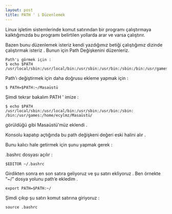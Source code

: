 ```yaml
---
layout: post
title: PATH ' i Düzenlemek
---
```




Linux işletim sistemlerinde komut satırından bir programı çalıştırmaya kalktığımızda bu programı belirtilen yollarda arar ve varsa
çalıştırır.

Bazen bunu düzenlemek isteriz kendi yazdığımız betiği çalıştığımız dizinde çalıştırmak isteriz . Bunun için Path Değişkenini düzenleriz.

    Path'ı görmek için :
    $ echo $PATH
    /usr/local/sbin:/usr/local/bin:/usr/sbin:/usr/bin:/sbin:/bin:/usr/games

Path'ı değiştirmek için daha doğrusu ekleme yapmak için :

    $ PATH=$PATH:~/Masaüstü

Şimdi tekrar bakalım PATH ' imize :

    $ echo $PATH
    /usr/local/sbin:/usr/local/bin:/usr/sbin:/usr/bin:/sbin:
    /bin:/usr/games:/home/ecylmz/Masaüstü/


görüldüğü gibi Masaüstü'müz eklendi .

Konsolu kapatıp açtığında bu path değişkeni değeri eski halini alır .

Bunu kalıcı hale getirmek için şunu yapmak gerek :

.bashrc dosyası açılır :

`$EDITOR ~/.bashrc`

Girdikten sonra en son satıra geliyoruz ve şu satırı ekliyoruz . Ben örnekte “~/” dosya yolunu path’e ekledim .

`export PATH=$PATH:~/`

Şimdi çıkıp şu satırı komut satırına giriyoruz :

`source .bashrc`

